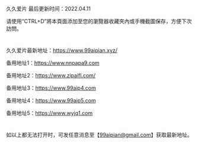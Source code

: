 久久爱片 最后更新时间：2022.04.11

请使用“CTRL+D”將本頁面添加至您的瀏覽器收藏夾內或手機截圖保存，方便下次訪問。
#
久久爱片最新地址：https://www.99aipian.xyz/


备用地址1：https://www.nnpapa9.com

备用地址2：https://www.zipaifl.com/

备用地址3：https://www.99aip4.com

备用地址4：https://www.99aip5.com

备用地址5：https://www.wyjq1.com
#
如以上都无法打开时，可发任意消息至【99aipian@gmail.com】获取最新地址。

